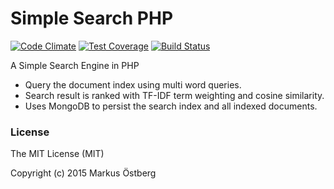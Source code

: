 # Simple Search PHP

[![Code Climate](https://codeclimate.com/github/markusos/simple-search-php/badges/gpa.svg)](https://codeclimate.com/github/markusos/simple-search-php)
[![Test Coverage](https://codeclimate.com/github/markusos/simple-search-php/badges/coverage.svg)](https://codeclimate.com/github/markusos/simple-search-php)
[![Build Status](https://travis-ci.org/markusos/simple-search-php.svg?branch=master)](https://travis-ci.org/markusos/simple-search-php)

A Simple Search Engine in PHP

- Query the document index using multi word queries.
- Search result is ranked with TF-IDF term weighting and cosine similarity.
- Uses MongoDB to persist the search index and all indexed documents.

### License

The MIT License (MIT)

Copyright (c) 2015 Markus Östberg
